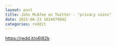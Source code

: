 ```yaml
--- 
layout: post 
title: John McAfee on Twitter - "privacy coins" 
date: 2021-06-23 1624479942 
categories: reddit 
--- 
```

https://redd.it/o6l82k